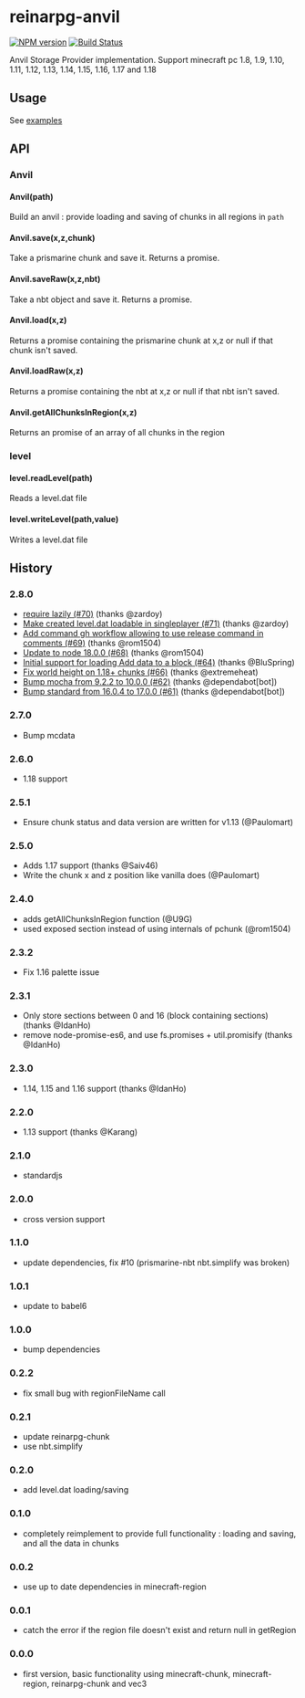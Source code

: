 # reinarpg-anvil
[![NPM version](https://img.shields.io/npm/v/reinarpg-anvil.svg)](http://npmjs.com/package/reinarpg-anvil)
[![Build Status](https://github.com/reinarpg/reinarpg-anvil/workflows/CI/badge.svg)](https://github.com/reinarpg/reinarpg-anvil/actions?query=workflow%3A%22CI%22)

Anvil Storage Provider implementation. Support minecraft pc 1.8, 1.9, 1.10, 1.11, 1.12, 1.13, 1.14, 1.15, 1.16, 1.17 and 1.18

## Usage

See [examples](examples)

## API

### Anvil

#### Anvil(path)
Build an anvil : provide loading and saving of chunks in all regions in `path`

#### Anvil.save(x,z,chunk)

Take a prismarine chunk and save it. Returns a promise.

#### Anvil.saveRaw(x,z,nbt)

Take a nbt object and save it. Returns a promise.

#### Anvil.load(x,z)

Returns a promise containing the prismarine chunk at x,z or null if that chunk isn't saved.

#### Anvil.loadRaw(x,z)

Returns a promise containing the nbt at x,z or null if that nbt isn't saved.

#### Anvil.getAllChunksInRegion(x,z)

Returns an promise of an array of all chunks in the region

### level

#### level.readLevel(path)

Reads a level.dat file

#### level.writeLevel(path,value)

Writes a level.dat file

## History

### 2.8.0
* [require lazily (#70)](https://github.com/reinarpg/reinarpg-anvil/commit/257f7fd2d995a54fe7e275909b264be106b95063) (thanks @zardoy)
* [Make created level.dat loadable in singleplayer (#71)](https://github.com/reinarpg/reinarpg-anvil/commit/2638bec1e8bca925e87a8a6a6b945417724fc4a1) (thanks @zardoy)
* [Add command gh workflow allowing to use release command in comments (#69)](https://github.com/reinarpg/reinarpg-anvil/commit/f3881cb11db3dbcfd6173bc32b89fb6d07da6185) (thanks @rom1504)
* [Update to node 18.0.0 (#68)](https://github.com/reinarpg/reinarpg-anvil/commit/68766beea0001a7e4833e086ebb903cd410c1eb6) (thanks @rom1504)
* [Initial support for loading Add data to a block (#64)](https://github.com/reinarpg/reinarpg-anvil/commit/8255f87a888e61c1b75089285e723c731e9e01c4) (thanks @BluSpring)
* [Fix world height on 1.18+ chunks (#66)](https://github.com/reinarpg/reinarpg-anvil/commit/59c1d72373f5c0b2d81a0618127e1e32f53ae135) (thanks @extremeheat)
* [Bump mocha from 9.2.2 to 10.0.0 (#62)](https://github.com/reinarpg/reinarpg-anvil/commit/e5814c0fc139fdc6b419f846d8a7d4083fe07edf) (thanks @dependabot[bot])
* [Bump standard from 16.0.4 to 17.0.0 (#61)](https://github.com/reinarpg/reinarpg-anvil/commit/c2b4199f6fbd6569f3b859b652a3756cf4cc0a61) (thanks @dependabot[bot])

### 2.7.0

* Bump mcdata

### 2.6.0

* 1.18 support

### 2.5.1

* Ensure chunk status and data version are written for v1.13 (@Paulomart)

### 2.5.0

* Adds 1.17 support (thanks @Saiv46)
* Write the chunk x and z position like vanilla does (@Paulomart)

### 2.4.0

* adds getAllChunksInRegion function (@U9G)
* used exposed section instead of using internals of pchunk (@rom1504)

### 2.3.2

* Fix 1.16 palette issue

### 2.3.1

* Only store sections between 0 and 16 (block containing sections) (thanks @IdanHo)
* remove node-promise-es6, and use fs.promises + util.promisify (thanks @IdanHo)

### 2.3.0

* 1.14, 1.15 and 1.16 support (thanks @IdanHo)

### 2.2.0

* 1.13 support (thanks @Karang)

### 2.1.0

* standardjs

### 2.0.0

* cross version support

### 1.1.0

* update dependencies, fix #10 (prismarine-nbt nbt.simplify was broken)

### 1.0.1

* update to babel6

### 1.0.0

* bump dependencies

### 0.2.2

* fix small bug with regionFileName call

### 0.2.1

* update reinarpg-chunk
* use nbt.simplify

### 0.2.0

* add level.dat loading/saving

### 0.1.0

* completely reimplement to provide full functionality :  loading and saving, and all the data in chunks

### 0.0.2

* use up to date dependencies in minecraft-region

### 0.0.1

* catch the error if the region file doesn't exist and return null in getRegion

### 0.0.0

* first version, basic functionality using minecraft-chunk, minecraft-region, reinarpg-chunk and vec3
